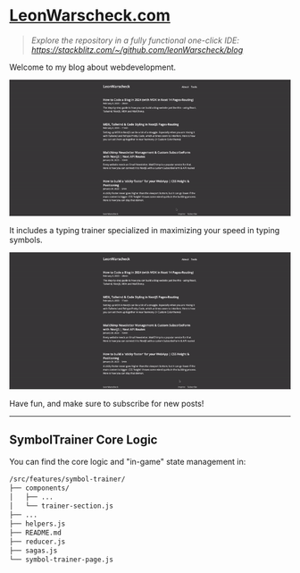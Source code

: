 # [LeonWarscheck.com](https://leonwarscheck.com)

> *Explore the repository in a fully functional one-click IDE:
> https://stackblitz.com/~/github.com/leonWarscheck/blog*

Welcome to my blog about webdevelopment.

![blog walkthrough](/public/blog.gif)

It includes a typing trainer specialized in maximizing your speed in typing
symbols.

![typing demo](/public/typing.gif)

Have fun, and make sure to subscribe for new posts!

---

## SymbolTrainer Core Logic

You can find the core logic and "in-game" state management in:

```
/src/features/symbol-trainer/
├── components/
│   ├── ...
│   └── trainer-section.js
├── ...
├── helpers.js
├── README.md
├── reducer.js
├── sagas.js
└── symbol-trainer-page.js
```
